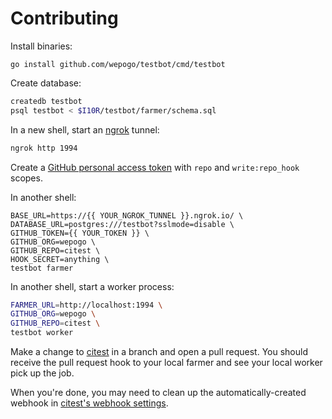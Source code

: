 # Contributing

Install binaries:

```
go install github.com/wepogo/testbot/cmd/testbot
```

Create database:

```sh
createdb testbot
psql testbot < $I10R/testbot/farmer/schema.sql
```

In a new shell, start an [ngrok](https://ngrok.com) tunnel:

```sh
ngrok http 1994
```

Create a [GitHub personal access token](https://github.com/settings/tokens)
with `repo` and `write:repo_hook` scopes.

In another shell:

```
BASE_URL=https://{{ YOUR_NGROK_TUNNEL }}.ngrok.io/ \
DATABASE_URL=postgres:///testbot?sslmode=disable \
GITHUB_TOKEN={{ YOUR_TOKEN }} \
GITHUB_ORG=wepogo \
GITHUB_REPO=citest \
HOOK_SECRET=anything \
testbot farmer
```

In another shell, start a worker process:

```sh
FARMER_URL=http://localhost:1994 \
GITHUB_ORG=wepogo \
GITHUB_REPO=citest \
testbot worker
```

Make a change to [citest](https://github.com/wepogo/citest) in a branch and
open a pull request. You should receive the pull request hook to your local
farmer and see your local worker pick up the job.

When you're done, you may need to clean up the automatically-created webhook
in [citest's webhook settings](https://github.com/wepogo/citest/settings/hooks).
